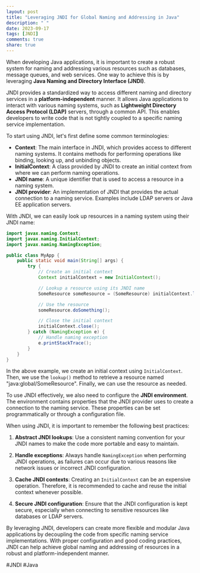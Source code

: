 ```yaml
---
layout: post
title: "Leveraging JNDI for Global Naming and Addressing in Java"
description: " "
date: 2023-09-17
tags: [JNDI]
comments: true
share: true
---
```


When developing Java applications, it is important to create a robust system for naming and addressing various resources such as databases, message queues, and web services. One way to achieve this is by leveraging **Java Naming and Directory Interface (JNDI)**.

JNDI provides a standardized way to access different naming and directory services in a **platform-independent** manner. It allows Java applications to interact with various naming systems, such as **Lightweight Directory Access Protocol (LDAP)** servers, through a common API. This enables developers to write code that is not tightly coupled to a specific naming service implementation.

To start using JNDI, let's first define some common terminologies:

- **Context**: The main interface in JNDI, which provides access to different naming systems. It contains methods for performing operations like binding, looking up, and unbinding objects.
- **InitialContext**: A class provided by JNDI to create an initial context from where we can perform naming operations.
- **JNDI name**: A unique identifier that is used to access a resource in a naming system.
- **JNDI provider**: An implementation of JNDI that provides the actual connection to a naming service. Examples include LDAP servers or Java EE application servers.

With JNDI, we can easily look up resources in a naming system using their JNDI name:

```java
import javax.naming.Context;
import javax.naming.InitialContext;
import javax.naming.NamingException;

public class MyApp {
    public static void main(String[] args) {
        try {
            // Create an initial context
            Context initialContext = new InitialContext();

            // Lookup a resource using its JNDI name
            SomeResource someResource = (SomeResource) initialContext.lookup("java:global/SomeResource");

            // Use the resource
            someResource.doSomething();

            // Close the initial context
            initialContext.close();
        } catch (NamingException e) {
            // Handle naming exception
            e.printStackTrace();
        }
    }
}
```

In the above example, we create an initial context using `InitialContext`. Then, we use the `lookup()` method to retrieve a resource named "java:global/SomeResource". Finally, we can use the resource as needed.

To use JNDI effectively, we also need to configure the **JNDI environment**. The environment contains properties that the JNDI provider uses to create a connection to the naming service. These properties can be set programmatically or through a configuration file.

When using JNDI, it is important to remember the following best practices:

1. **Abstract JNDI lookups**: Use a consistent naming convention for your JNDI names to make the code more portable and easy to maintain.

2. **Handle exceptions**: Always handle `NamingException` when performing JNDI operations, as failures can occur due to various reasons like network issues or incorrect JNDI configuration.

3. **Cache JNDI contexts**: Creating an `InitialContext` can be an expensive operation. Therefore, it is recommended to cache and reuse the initial context whenever possible.

4. **Secure JNDI configuration**: Ensure that the JNDI configuration is kept secure, especially when connecting to sensitive resources like databases or LDAP servers.

By leveraging JNDI, developers can create more flexible and modular Java applications by decoupling the code from specific naming service implementations. With proper configuration and good coding practices, JNDI can help achieve global naming and addressing of resources in a robust and platform-independent manner.

#JNDI #Java